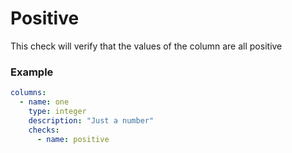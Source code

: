 # Positive

This check will verify that the values of the column are all positive

### Example

```yaml
columns:
  - name: one
    type: integer
    description: "Just a number"
    checks:
      - name: positive
```
